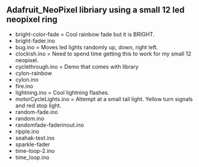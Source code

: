 ## Adafruit_NeoPixel libriary using a small 12 led neopixel ring

- bright-color-fade = Cool rainbow fade but it is BRIGHT.
- bright-fader.ino
- bug.ino = Moves led lights randomly up, down, right left.
- clockish.ino = Need to spend time getting this to work for my small 12 neopixel.
- cyclethrough.ino = Demo that comes with library
- cylon-rainbow
- cylon.ino
- fire.ino
- lightning.ino = Cool lightning flashes.
- motorCycleLights.ino = Attempt at a small tail light. Yellow turn signals and red stop light.
- random-fade.ino
- random.ino
- randomfade-faderinout.ino
- ripple.ino
- seahak-test.ino
- sparkle-fader
- time-loop-2.ino
- time_loop.ino
